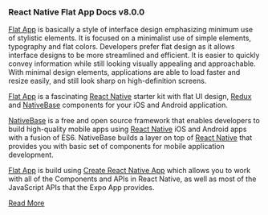 ### React Native Flat App Docs v8.0.0

[Flat App](https://market.nativebase.io/view/react-native-flat-app-theme) is basically a style of interface design emphasizing minimum use of stylistic elements. It is focused on a minimalist use of simple elements, typography and flat colors. Developers prefer flat design as it allows interface designs to be more streamlined and efficient. It is easier to quickly convey information while still looking visually appealing and approachable. With minimal design elements, applications are able to load faster and resize easily, and still look sharp on high-definition screens.

[Flat App](https://market.nativebase.io/view/react-native-flat-app-theme) is a fascinating [React Native](https://github.com/facebook/react-native) starter kit with flat UI design, [Redux](https://github.com/reactjs/react-redux) and [NativeBase](http://nativebase.io/) components for your iOS and Android application.

[NativeBase](http://nativebase.io/) is a free and open source framework that enables developers to build high-quality mobile apps using [React Native](https://github.com/facebook/react-native) iOS and Android apps with a fusion of ES6. NativeBase builds a layer on top of [React Native](https://github.com/facebook/react-native) that provides you with basic set of components for mobile application development.

[Flat App](https://market.nativebase.io/view/react-native-flat-app-theme) is build using [Create React Native App](https://github.com/react-community/create-react-native-app) which allows you to work with all of the Components and APIs in React Native, as well as most of the JavaScript APIs that the Expo App provides. 

[Read More](https://docs.market.nativebase.io/react-native-flat-app-ui/)